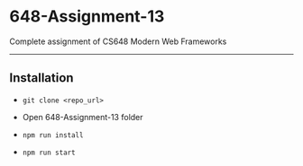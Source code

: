 # 648-Assignment-13
Complete assignment of CS648 Modern Web Frameworks

---

## Installation
* ```git clone <repo_url>```

* Open 648-Assignment-13 folder
* ```npm run install ```
* ```npm run start ```
